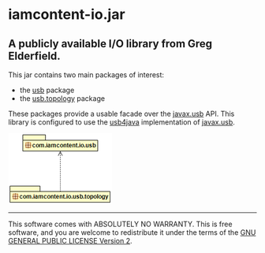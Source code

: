 # iamcontent-io.jar
## A publicly available I/O library from Greg Elderfield.

This jar contains two main packages of interest:

* the [usb](src/site/md/usb.md) package 
* the [usb.topology](src/site/md/usb.topology.md) package

These packages provide a usable facade over the [javax.usb](http://sourceforge.net/projects/javax-usb/) API. This library is configured to use the [usb4java](http://usb4java.org/) implementation of [javax.usb](http://sourceforge.net/projects/javax-usb/).

![Package Diagram](src/site/uml/com.iamcontent.io-package.png)

---

This software comes with ABSOLUTELY NO WARRANTY. This is free software, and you are welcome to redistribute it
under the terms of the [GNU GENERAL PUBLIC LICENSE Version 2](https://www.gnu.org/licenses/gpl-2.0.html).
